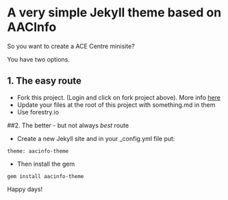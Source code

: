 # A very simple Jekyll theme based on AACInfo

So you want to create a ACE Centre minisite?

You have two options.

## 1. The easy route

* Fork this project. (Login and click on fork project above). More info [here](https://help.github.com/articles/fork-a-repo/#fork-an-example-repository)
* Update your files at the root of this project with something.md in them
* Use forestry.io

##2. The better - but not always *best* route

* Create a new Jekyll site and in your _config.yml file put:

`theme: aacinfo-theme`

* Then install the gem

`gem install aacinfo-theme`

Happy days!


